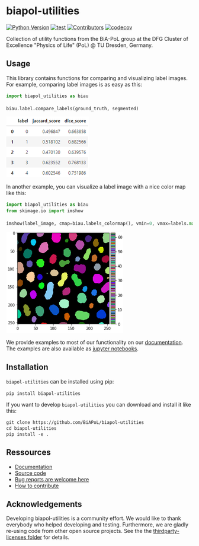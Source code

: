 # biapol-utilities
[![Python Version](https://img.shields.io/pypi/pyversions/biapol-utilities.svg?color=green)](https://python.org)
[![test](https://github.com/BiAPoL/biapol-utilities/actions/workflows/test.yml/badge.svg)](https://github.com/BiAPoL/biapol-utilities/actions/workflows/test.yml)
[![Contributors](https://img.shields.io/github/contributors-anon/BiAPoL/biapol-utilities)](https://github.com/BiAPoL/biapol-utilities/graphs/contributors)
[![codecov](https://codecov.io/gh/BiAPoL/biapol-utilities/branch/master/graph/badge.svg)](https://codecov.io/gh/BiAPoL/biapol-utilities)

Collection of utility functions from the BiA-PoL group at the DFG Cluster of Excellence "Physics of Life" (PoL) @ TU Dresden, Germany. 

## Usage 

This library contains functions for comparing and visualizing label images. For example, comparing label images is as easy as this:
```python
import biapol_utilities as biau

biau.label.compare_labels(ground_truth, segmented)
```
![img.png](https://github.com/BiAPoL/biapol-utilities/raw/main/docs/_static/example_table.png?raw=true)

In another example, you can visualize a label image with a nice color map like this:

```python
import biapol_utilities as biau
from skimage.io import imshow

imshow(label_image, cmap=biau.labels_colormap(), vmin=0, vmax=labels.max())
```
![img.png](https://github.com/BiAPoL/biapol-utilities/raw/main/docs/_static/example_label_image.png?raw=true)

We provide examples to most of our functionality on our [documentation](https://biapol.github.io/biapol-utilities/_include/Examples.html). The examples are also available as [jupyter notebooks](https://github.com/BiAPoL/biapol-utilities/tree/main/docs/_include/notebooks/label).

## Installation

`biapol-utilities` can be installed using pip:

`pip install biapol-utilities`

If you want to develop `biapol-utilities` you can download and install it like this:

```
git clone https://github.com/BiAPoL/biapol-utilities
cd biapol-utilities
pip install -e .
```

## Ressources

* [Documentation](https://biapol.github.io/biapol-utilities)
* [Source code](https://github.com/BiAPoL/biapol-utilities)
* [Bug reports are welcome here](https://github.com/BiAPoL/biapol-utilities/issues)
* [How to contribute](https://biapol.github.io/biapol-utilities/_include/Contribute.html)

## Acknowledgements
Developing biapol-utilities is a community effort. We would like to thank everybody who helped developing and testing. 
Furthermore, we are gladly re-using code from other open source projects. 
See the the [thirdparty-licenses folder](https://github.com/BiAPoL/biapol-utilities/tree/main/license_thirdparty) for details.
